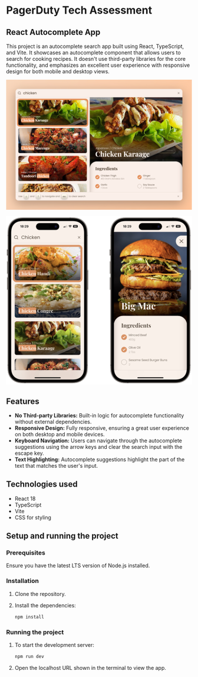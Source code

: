 # PagerDuty Tech Assessment

## React Autocomplete App

This project is an autocomplete search app built using React, TypeScript, and Vite. It showcases an autocomplete
component that allows users to search for cooking recipes. It doesn't use third-party libraries for the core
functionality, and emphasizes an excellent user experience with responsive design for both mobile and desktop views.

<p align="center">
  <img src="docs/screenshot-desktop.jpg" width="800" alt="Screenshot desktop" />
</p>

<p align="center">
  <img src="docs/screenshot-mobile.png" width="800" alt="Screenshot mobile" />
</p>

## Features

- **No Third-party Libraries:** Built-in logic for autocomplete functionality without external dependencies.
- **Responsive Design:** Fully responsive, ensuring a great user experience on both desktop and mobile devices.
- **Keyboard Navigation:** Users can navigate through the autocomplete suggestions using the arrow keys and clear the
  search input with the escape key.
- **Text Highlighting:** Autocomplete suggestions highlight the part of the text that matches the user's input.

## Technologies used

- React 18
- TypeScript
- Vite
- CSS for styling

## Setup and running the project

### Prerequisites

Ensure you have the latest LTS version of Node.js installed.

### Installation

1. Clone the repository.

2. Install the dependencies:
    ```bash
    npm install
    ```

### Running the project

1. To start the development server:
   ```bash
   npm run dev
   ```

2. Open the localhost URL shown in the terminal to view the app.
